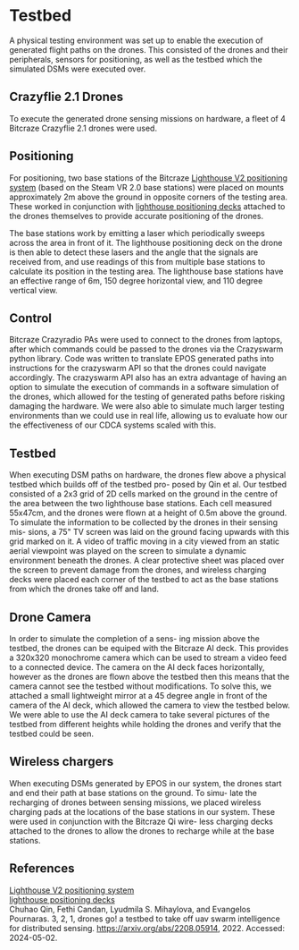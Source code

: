 # Testbed

A physical testing environment was set up to enable the execution
of generated flight paths on the drones. This consisted of the drones
and their peripherals, sensors for positioning, as well as the testbed
which the simulated DSMs were executed over.

## Crazyflie 2.1 Drones
To execute the generated drone sensing missions on hardware, a fleet
of 4 Bitcraze Crazyflie 2.1 drones were used.

## Positioning
For positioning, two base stations of the Bitcraze
[Lighthouse V2 positioning system](https://www.bitcraze.io/documentation/system/positioning/ligthouse-positioning-system/) (based on the Steam VR 2.0
base stations) were placed on mounts approximately 2m above the
ground in opposite corners of the testing area. These worked in
conjunction with [lighthouse positioning decks](https://www.bitcraze.io/products/lighthouse-positioning-deck/) attached to the
drones themselves to provide accurate positioning of the drones. 

The base stations work by emitting a laser which periodically sweeps
across the area in front of it. The lighthouse positioning deck on
the drone is then able to detect these lasers and the angle that the
signals are received from, and use readings of this from multiple
base stations to calculate its position in the testing area. The
lighthouse base stations have an effective range of 6m, 150 degree
horizontal view, and 110 degree vertical view.

## Control
Bitcraze Crazyradio PAs were used to connect to
the drones from laptops, after which commands could be passed to
the drones via the Crazyswarm python library. Code was written to
translate EPOS generated paths into instructions for the crazyswarm
API so that the drones could navigate accordingly. The crazyswarm
API also has an extra advantage of having an option to simulate
the execution of commands in a software simulation of the drones,
which allowed for the testing of generated paths before risking
damaging the hardware. We were also able to simulate much larger
testing environments than we could use in real life, allowing us to
evaluate how our the effectiveness of our CDCA systems scaled
with this.

## Testbed
When executing DSM paths on hardware, the drones
flew above a physical testbed which builds off of the testbed pro-
posed by Qin et al. Our testbed consisted of a 2x3 grid of 2D
cells marked on the ground in the centre of the area between the
two lighthouse base stations. Each cell measured 55x47cm, and the
drones were flown at a height of 0.5m above the ground. To simulate
the information to be collected by the drones in their sensing mis-
sions, a 75" TV screen was laid on the ground facing upwards with
this grid marked on it. A video of traffic moving in a city viewed
from an static aerial viewpoint was played on the screen to simulate
a dynamic environment beneath the drones. A clear protective sheet
was placed over the screen to prevent damage from the drones, and
wireless charging decks were placed each corner of the testbed to
act as the base stations from which the drones take off and land.

## Drone Camera 
In order to simulate the completion of a sens-
ing mission above the testbed, the drones can be equiped with the
Bitcraze AI deck. This provides a 320x320 monochrome camera
which can be used to stream a video feed to a connected device. The
camera on the AI deck faces horizontally, however as the drones
are flown above the testbed then this means that the camera cannot
see the testbed without modifications. To solve this, we attached a
small lightweight mirror at a 45 degree angle in front of the camera
of the AI deck, which allowed the camera to view the testbed below.
We were able to use the AI deck camera to take several pictures
of the testbed from different heights while holding the drones and
verify that the testbed could be seen.

## Wireless chargers
When executing DSMs generated by EPOS in our system, the drones
start and end their path at base stations on the ground. To simu-
late the recharging of drones between sensing missions, we placed
wireless charging pads at the locations of the base stations in our
system. These were used in conjunction with the Bitcraze Qi wire-
less charging decks attached to the drones to allow the drones to
recharge while at the base stations.

## References
[Lighthouse V2 positioning system](https://www.bitcraze.io/documentation/system/positioning/ligthouse-positioning-system/)  
[lighthouse positioning decks](https://www.bitcraze.io/products/lighthouse-positioning-deck/)  
Chuhao Qin, Fethi Candan, Lyudmila S. Mihaylova, and Evangelos Pournaras. 3, 2, 1, drones go! a testbed to take off uav swarm intelligence for distributed sensing. https://arxiv.org/abs/2208.05914, 2022. Accessed: 2024-05-02.

